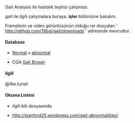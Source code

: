 Gait Analysis ile hastalık teşhisi çalışması.

gait ile ilgili çalışmalara buraya. **işler** bölümüne bakalım.

Framelerin ve video görüntüsünün olduğu rar dosyaları ' http://github.com/19bal/gait/downloads ' adresinde mevcuttur.

#### Database

- [Normal](http://library.med.utah.edu/neurologicexam/zips/QT_STANDARD/gait_n_all.zip) x [abnormal](http://library.med.utah.edu/neurologicexam/zips/QT_STANDARD/gait_ab_all.zip)

- CGA [Gait Broser](http://www.univie.ac.at/cga/GaitBrowser/)

#### ilgili

@ilke.tunali

#### Okuma Listesi

- ilgili bib dosyasında 

- http://stanford25.wordpress.com/gait-abnormalities/
